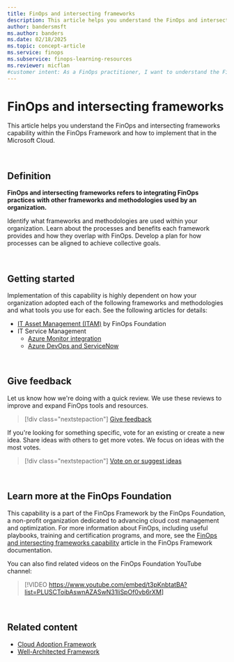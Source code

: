 ```yaml
---
title: FinOps and intersecting frameworks
description: This article helps you understand the FinOps and intersecting frameworks capability within the FinOps Framework and how to implement that in the Microsoft Cloud.
author: bandersmsft
ms.author: banders
ms.date: 02/18/2025
ms.topic: concept-article
ms.service: finops
ms.subservice: finops-learning-resources
ms.reviewer: micflan
#customer intent: As a FinOps practitioner, I want to understand the FinOps and intersecting frameworks capability so that I can implement it in the Microsoft Cloud.
---
```


<!-- markdownlint-disable-next-line MD025 -->
# FinOps and intersecting frameworks

This article helps you understand the FinOps and intersecting frameworks capability within the FinOps Framework and how to implement that in the Microsoft Cloud.

<br>

## Definition

**FinOps and intersecting frameworks refers to integrating FinOps practices with other frameworks and methodologies used by an organization.**

Identify what frameworks and methodologies are used within your organization. Learn about the processes and benefits each framework provides and how they overlap with FinOps. Develop a plan for how processes can be aligned to achieve collective goals.

<br>

## Getting started

Implementation of this capability is highly dependent on how your organization adopted each of the following frameworks and methodologies and what tools you use for each. See the following articles for details:

- [IT Asset Management (ITAM)](https://www.finops.org/framework/capabilities/finops-itam/) by FinOps Foundation
- IT Service Management
  - [Azure Monitor integration](/azure/azure-monitor/alerts/itsmc-overview)
  - [Azure DevOps and ServiceNow](/azure/devops/pipelines/release/approvals/servicenow)

<br>

## Give feedback

Let us know how we're doing with a quick review. We use these reviews to improve and expand FinOps tools and resources.

> [!div class="nextstepaction"]
> [Give feedback](https://portal.azure.com/#view/HubsExtension/InProductFeedbackBlade/extensionName/FinOpsToolkit/cesQuestion/How%20easy%20or%20hard%20is%20it%20to%20use%20FinOps%20toolkit%20tools%20and%20resources%3F/cvaQuestion/How%20valuable%20is%20the%20FinOps%20toolkit%3F/surveyId/FTK0.8/bladeName/Guide.Framework/featureName/Capabilities.Manage.Disciplines)

If you're looking for something specific, vote for an existing or create a new idea. Share ideas with others to get more votes. We focus on ideas with the most votes.

> [!div class="nextstepaction"]
> [Vote on or suggest ideas](https://github.com/microsoft/finops-toolkit/issues?q=is%3Aissue+is%3Aopen+sort%3Areactions-%252B1-desc)

<br>

## Learn more at the FinOps Foundation

This capability is a part of the FinOps Framework by the FinOps Foundation, a non-profit organization dedicated to advancing cloud cost management and optimization. For more information about FinOps, including useful playbooks, training and certification programs, and more, see the [FinOps and intersecting frameworks capability](https://www.finops.org/framework/capabilities/finops-intersection/) article in the FinOps Framework documentation.

You can also find related videos on the FinOps Foundation YouTube channel:

> [!VIDEO https://www.youtube.com/embed/t3pKnbtatBA?list=PLUSCToibAswnAZASwN31liSpOf0vb6rXM]

<!-- sustainability id="WlKJQ_cCR0OXH7qF" list="PLUSCToibAswlnq7LsdHR9ntm06KCtdAPg" -->

<br>

## Related content

- [Cloud Adoption Framework](/azure/cloud-adoption-framework/)
- [Well-Architected Framework](/azure/well-architected/)

<br>
